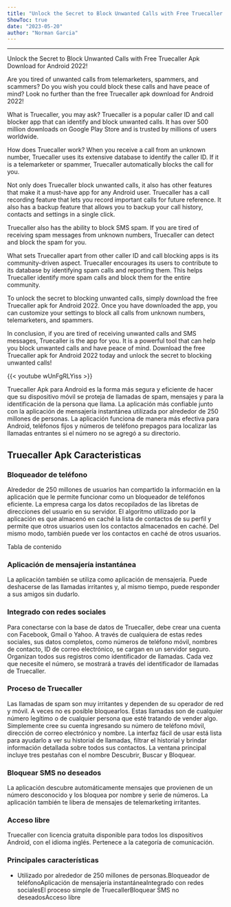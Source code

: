 ```yaml
---
title: "Unlock the Secret to Block Unwanted Calls with Free Truecaller Apk Download for Android 2022!"
ShowToc: true 
date: "2023-05-20"
author: "Norman Garcia"
---
```

*****
Unlock the Secret to Block Unwanted Calls with Free Truecaller Apk Download for Android 2022!

Are you tired of unwanted calls from telemarketers, spammers, and scammers? Do you wish you could block these calls and have peace of mind? Look no further than the free Truecaller apk download for Android 2022!

What is Truecaller, you may ask? Truecaller is a popular caller ID and call blocker app that can identify and block unwanted calls. It has over 500 million downloads on Google Play Store and is trusted by millions of users worldwide.

How does Truecaller work? When you receive a call from an unknown number, Truecaller uses its extensive database to identify the caller ID. If it is a telemarketer or spammer, Truecaller automatically blocks the call for you.

Not only does Truecaller block unwanted calls, it also has other features that make it a must-have app for any Android user. Truecaller has a call recording feature that lets you record important calls for future reference. It also has a backup feature that allows you to backup your call history, contacts and settings in a single click.

Truecaller also has the ability to block SMS spam. If you are tired of receiving spam messages from unknown numbers, Truecaller can detect and block the spam for you.

What sets Truecaller apart from other caller ID and call blocking apps is its community-driven aspect. Truecaller encourages its users to contribute to its database by identifying spam calls and reporting them. This helps Truecaller identify more spam calls and block them for the entire community.

To unlock the secret to blocking unwanted calls, simply download the free Truecaller apk for Android 2022. Once you have downloaded the app, you can customize your settings to block all calls from unknown numbers, telemarketers, and spammers.

In conclusion, if you are tired of receiving unwanted calls and SMS messages, Truecaller is the app for you. It is a powerful tool that can help you block unwanted calls and have peace of mind. Download the free Truecaller apk for Android 2022 today and unlock the secret to blocking unwanted calls!

{{< youtube wUnFgRLYiss >}} 



Truecaller Apk para Android es la forma más segura y eficiente de hacer que su dispositivo móvil se proteja de llamadas de spam, mensajes y para la identificación de la persona que llama. La aplicación más confiable junto con la aplicación de mensajería instantánea utilizada por alrededor de 250 millones de personas. La aplicación funciona de manera más efectiva para Android, teléfonos fijos y números de teléfono prepagos para localizar las llamadas entrantes si el número no se agregó a su directorio.
 
## Truecaller Apk Caracteristicas
 
### Bloqueador de teléfono
 
Alrededor de 250 millones de usuarios han compartido la información en la aplicación que le permite funcionar como un bloqueador de teléfonos eficiente. La empresa carga los datos recopilados de las libretas de direcciones del usuario en su servidor. El algoritmo utilizado por la aplicación es que almacenó en caché la lista de contactos de su perfil y permite que otros usuarios usen los contactos almacenados en caché. Del mismo modo, también puede ver los contactos en caché de otros usuarios.
 
Tabla de contenido
 
### Aplicación de mensajería instantánea
 
La aplicación también se utiliza como aplicación de mensajería. Puede deshacerse de las llamadas irritantes y, al mismo tiempo, puede responder a sus amigos sin dudarlo.
 
### Integrado con redes sociales
 
Para conectarse con la base de datos de Truecaller, debe crear una cuenta con Facebook, Gmail o Yahoo. A través de cualquiera de estas redes sociales, sus datos completos, como números de teléfono móvil, nombres de contacto, ID de correo electrónico, se cargan en un servidor seguro. Organizan todos sus registros como identificador de llamadas. Cada vez que necesite el número, se mostrará a través del identificador de llamadas de Truecaller.
 
### Proceso de Truecaller
 
Las llamadas de spam son muy irritantes y dependen de su operador de red y móvil. A veces no es posible bloquearlos. Estas llamadas son de cualquier número legítimo o de cualquier persona que esté tratando de vender algo. Simplemente cree su cuenta ingresando su número de teléfono móvil, dirección de correo electrónico y nombre. La interfaz fácil de usar está lista para ayudarlo a ver su historial de llamadas, filtrar el historial y brindar información detallada sobre todos sus contactos. La ventana principal incluye tres pestañas con el nombre Descubrir, Buscar y Bloquear.
 
### Bloquear SMS no deseados
 
La aplicación descubre automáticamente mensajes que provienen de un número desconocido y los bloquea por nombre y serie de números. La aplicación también te libera de mensajes de telemarketing irritantes.
 
### Acceso libre
 
Truecaller con licencia gratuita disponible para todos los dispositivos Android, con el idioma inglés. Pertenece a la categoría de comunicación.
 
### Principales características
 
- Utilizado por alrededor de 250 millones de personas.Bloqueador de teléfonoAplicación de mensajería instantáneaIntegrado con redes socialesEl proceso simple de TruecallerBloquear SMS no deseadosAcceso libre




